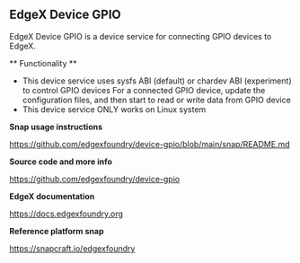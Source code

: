 EdgeX Device GPIO
---
EdgeX Device GPIO is a device service for connecting GPIO devices to EdgeX.

** Functionality **
* This device service uses sysfs ABI (default) or chardev ABI (experiment) to control GPIO devices For a connected GPIO device, update the configuration files, and then start to read or write data from GPIO device
* This device service ONLY works on Linux system

**Snap usage instructions**

https://github.com/edgexfoundry/device-gpio/blob/main/snap/README.md

**Source code and more info**

https://github.com/edgexfoundry/device-gpio

**EdgeX documentation**

https://docs.edgexfoundry.org

**Reference platform snap**

https://snapcraft.io/edgexfoundry
